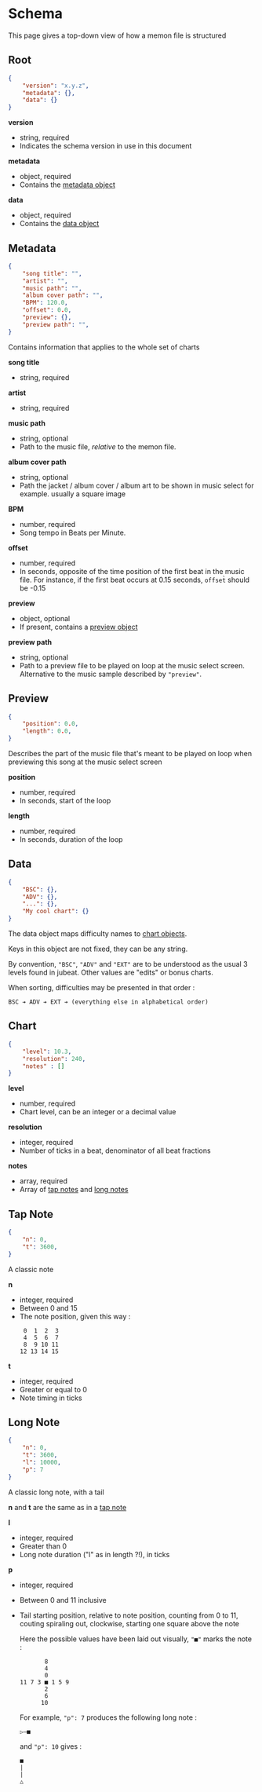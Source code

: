 # Schema
This page gives a top-down view of how a memon file is structured


## Root

```json
{
    "version": "x.y.z",
    "metadata": {},
    "data": {}
}
```

**version**
- string, required
- Indicates the schema version in use in this document

**metadata**
- object, required
- Contains the [metadata object](#metadata)

**data**
- object, required
- Contains the [data object](#data)


## Metadata

```json
{
    "song title": "",
    "artist": "",
    "music path": "",
    "album cover path": "",
    "BPM": 120.0,
    "offset": 0.0,
    "preview": {},
    "preview path": "",
}
```
Contains information that applies to the whole set of charts

**song title**
- string, required

**artist**
- string, required

**music path**
- string, optional
- Path to the music file, *relative* to the memon file.
    
**album cover path**
- string, optional
- Path the jacket / album cover / album art to be shown in music select for example. usually a square image

**BPM**
- number, required
- Song tempo in Beats per Minute.

**offset**
- number, required
- In seconds, opposite of the time position of the first beat in the music file. For instance, if the first beat occurs at 0.15 seconds, `offset̀` should be -0.15

**preview**
- object, optional
- If present, contains a [preview object](#preview)

**preview path**
- string, optional
- Path to a preview file to be played on loop at the music select screen. Alternative to the music sample described by `"preview"`.


## Preview

```json
{
    "position": 0.0,
    "length": 0.0,
}
```

Describes the part of the music file that's meant to be played on loop when previewing this song at the music select screen

**position**
- number, required
- In seconds, start of the loop

**length**
- number, required
- In seconds, duration of the loop


## Data

```json
{
    "BSC": {},
    "ADV": {},
    "...": {},
    "My cool chart": {}
}
```

The data object maps difficulty names to [chart objects](#chart).

Keys in this object are not fixed, they can be any string.

By convention, `"BSC"`, `"ADV"` and `"EXT"` are to be understood as the usual 3 levels found in jubeat. Other values are "edits" or bonus charts.

When sorting, difficulties may be presented in that order :

    BSC ➔ ADV ➔ EXT ➔ (everything else in alphabetical order)


## Chart

```json
{
    "level": 10.3,
    "resolution": 240,
    "notes" : []
}
```

**level**
- number, required
- Chart level, can be an integer or a decimal value

**resolution**
- integer, required
- Number of ticks in a beat, denominator of all beat fractions

**notes**
- array, required
- Array of [tap notes](#tap-note) and [long notes](#long-note)


## Tap Note

```json
{
    "n": 0,
    "t": 3600,
}
```

A classic note

**n**
- integer, required
- Between 0 and 15
- The note position, given this way :
  ```
   0  1  2  3
   4  5  6  7
   8  9 10 11
  12 13 14 15
  ```

**t**
- integer, required
- Greater or equal to 0
- Note timing in ticks


## Long Note

```json
{
    "n": 0,
    "t": 3600,
    "l": 10000,
    "p": 7
}
```

A classic long note, with a tail

**n** and **t** are the same as in a [tap note](#tap-note)

**l**
- integer, required
- Greater than 0
- Long note duration ("l" as in length ?!), in ticks

**p**
- integer, required
- Between 0 and 11 inclusive
- Tail starting position, relative to note position, counting from 0 to 11, couting spiraling out, clockwise, starting one square above the note

  Here the possible values have been laid out visually, `"■"` marks the note :
  ```
         8
         4
         0
  11 7 3 ■ 1 5 9
         2
         6
        10
  ```

  For example, `"p": 7` produces the following long note :
  ```
  ▷—■
  ```

  and `"p": 10` gives :
  ```
  ■
  |
  |
  △
  ```